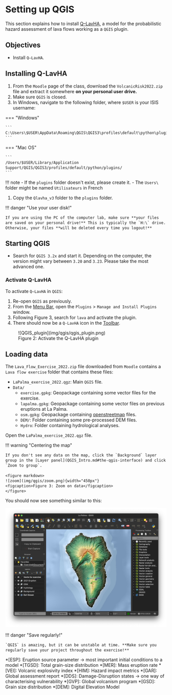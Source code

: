 # Setting up QGIS

This section explains how to install [Q–LavHA](https://we.vub.ac.be/en/q-lavha), a model for the probabilistic hazard assessment of lava flows working as a `QGIS` plugin. 

## Objectives

- Install `Q–LavHA`.

## Installing Q-LavHA 


1. From the `Moodle` page of the class, download the `VolcanicRisk2022.zip` file and extract it somewhere **on your personal user drive.**
2. Make sure `QGIS` is closed.
3. In Windows, navigate to the following folder, where `$USER` is your ISIS username:

=== "Windows"

    ```
    C:\Users\$USER\AppData\Roaming\QGIS\QGIS3\profiles\default\python\plugins
    ```

=== "Mac OS"

    ```
    /Users/$USER/Library/Application Support/QGIS/QGIS3/profiles/default/python/plugins/
    ```

!!! note
    - If the `plugins` folder doesn't exist, please create it.
    - The `Users\` folder might be named `Utilisateurs` in French

1. Copy the `Qlavha_v3` folder to the `plugins` folder.

!!! danger "Use your user disk!"

    If you are using the PC of the computer lab, make sure **your files are saved on your personal drive!** This is typically the `H:\` drive. Otherwise, your files **will be deleted every time you logout!**


## Starting QGIS

- Search for `QGIS 3.2x` and start it. Depending on the computer, the version might vary between `3.20` and `3.23`. Please take the most advanced one. 

### Activate Q-LavHA

To activate `Q–LavHA` in `QGIS`:

1. Re-open `QGIS` as previously.
2. From the [Menu Bar](QGIS_Intro.md#the-qgis-interface), open the `Plugins` > `Manage and Install Plugins` window.
3. Following Figure 3, search for `lava` and activate the plugin.
4. There should now be a `Q-LavHA` icon in the [Toolbar](QGIS_Intro.md#the-qgis-interface).

<figure markdown>
  ![QGIS_plugin](img/qgis/qgis_plugin.png)
  <figcaption>Figure 2: Activate the Q–LavHA plugin</figcaption>
</figure>

## Loading data

The `Lava_Flow_Exercise_2022.zip` file downloaded from `Moodle` contains a `Lava flow exercise` folder that contains these files:

- `LaPalma_exercise_2022.qgz`: Main `QGIS` file. 
- `Data/`
    - `exercise.gpkg`: Geopackage containing some vector files for the exercise. 
    - `lapalma.gpkg`: Geopackage containing some vector files on previous eruptions at La Palma. 
    - `osm.gpkg`: Geopackage containing [openstreetmap](http://openstreetmap.org) files. 
    - `DEM/`: Folder containing some pre-processed DEM files. 
    - `Hydro`: Folder containing hydrological analyses.

Open the `LaPalma_exercise_2022.qgz` file. 

!!! warning "Centering the map"

    If you don't see any data on the map, click the `Background` layer group in the [Layer panel](QGIS_Intro.md#the-qgis-interface) and click `Zoom to group`. 

    <figure markdown>
    ![zoom](img/qgis/zoom.png){width="450px"}
    <figcaption>Figure 3: Zoom on data</figcaption>
    </figure>

You should now see something similar to this:

![data](img/qgis/qgis_data.png)

!!! danger "Save regularly!"

    `QGIS` is amazing, but it can be unstable at time. **Make sure you regularly save your project throughout the exercise!**

*[ESP]: Eruption source parameter &rarr; most important initial conditions to a model
*[TGSD]: Total grain-size distribution
*[MER]: Mass eruption rate
*[VEI]: Volcanic explosivity index
*[HIM]: Hazard impact metrics
*[GAR]: Global assessment report
*[DDS]: Damage-Disruption states &rarr; one way of characterising vulnerability
*[GVP]: Global volcanism program 
*[GSD]: Grain size distribution
*[DEM]: Digital Elevation Model